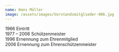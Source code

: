 ```yaml
---
name: Hans Müller
image: /assets/images/Vorstandsmitglieder-006.jpg
---
```

1966 Eintritt  
1977 – 2006 Schützenmeister  
1996 Ernennung zum Ehrenmitglied  
2006 Ernennung zum Ehrenschützenmeister  

